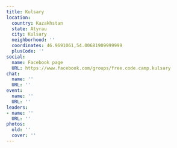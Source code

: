 ```yaml
---
title: Kulsary
location:
  country: Kazakhstan
  state: Atyrau
  city: Kulsary
  neighborhood: ''
  coordinates: 46.9691061,54.00681909999999
  plusCode: ''
social:
  name: Facebook page
  URL: https://www.facebook.com/groups/free.code.camp.kulsary
chat:
  name: ''
  URL: ''
event:
  name: ''
  URL: ''
leaders:
- name: ''
  URL: ''
photos:
  old: ''
  cover: ''
---
```

